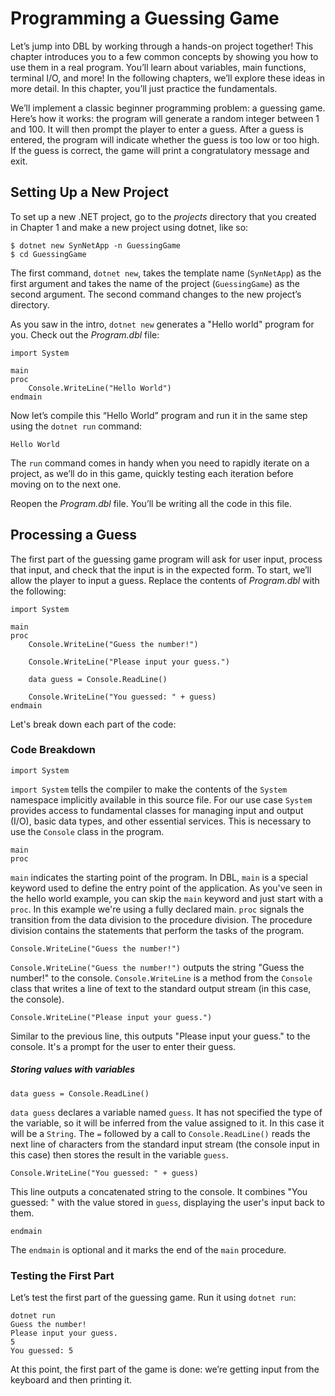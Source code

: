# Programming a Guessing Game

Let’s jump into DBL by working through a hands-on project together! This
chapter introduces you to a few common concepts by showing you how to use
them in a real program. You’ll learn about variables, main functions, terminal I/O, and more! In the following chapters, we’ll explore
these ideas in more detail. In this chapter, you’ll just practice the
fundamentals.

We’ll implement a classic beginner programming problem: a guessing game. Here’s
how it works: the program will generate a random integer between 1 and 100. It
will then prompt the player to enter a guess. After a guess is entered, the
program will indicate whether the guess is too low or too high. If the guess is
correct, the game will print a congratulatory message and exit.

## Setting Up a New Project

To set up a new .NET project, go to the *projects* directory that you created in
Chapter 1 and make a new project using dotnet, like so:

```console
$ dotnet new SynNetApp -n GuessingGame
$ cd GuessingGame
```

The first command, `dotnet new`, takes the template name (`SynNetApp`) as the first argument and takes the name of the project (`GuessingGame`) as the second argument. The second command changes to the new project’s directory.

As you saw in the intro, `dotnet new` generates a "Hello world" program for
you. Check out the *Program.dbl* file:

```dbl
import System

main
proc
    Console.WriteLine("Hello World")
endmain
```

Now let’s compile this “Hello World” program and run it in the same step
using the `dotnet run` command:

```console
Hello World
```

The `run` command comes in handy when you need to rapidly iterate on a project,
as we’ll do in this game, quickly testing each iteration before moving on to
the next one.

Reopen the *Program.dbl* file. You’ll be writing all the code in this file.

## Processing a Guess

The first part of the guessing game program will ask for user input, process
that input, and check that the input is in the expected form. To start, we’ll
allow the player to input a guess. Replace the contents of *Program.dbl* with the following:
    
```dbl
import System

main
proc
    Console.WriteLine("Guess the number!")

    Console.WriteLine("Please input your guess.")

    data guess = Console.ReadLine()

    Console.WriteLine("You guessed: " + guess)
endmain
```
Let's break down each part of the code:

### Code Breakdown

```dbl
import System
```

`import System` tells the compiler to make the contents of the `System` namespace implicitly available in this source file. For our use case `System` provides access to fundamental classes for managing input and output (I/O), basic data types, and other essential services. This is necessary to use the `Console` class in the program.

```dbl
main
proc
```

`main` indicates the starting point of the program. In DBL, `main` is a special keyword used to define the entry point of the application. As you've seen in the hello world example, you can skip the `main` keyword and just start with a `proc`. In this example we're using a fully declared main. `proc` signals the transition from the data division to the procedure division. The procedure division contains the statements that perform the tasks of the program.


```dbl
Console.WriteLine("Guess the number!")
```

`Console.WriteLine("Guess the number!")` outputs the string "Guess the number!" to the console. `Console.WriteLine` is a method from the `Console` class that writes a line of text to the standard output stream (in this case, the console).

```dbl
Console.WriteLine("Please input your guess.")
```

Similar to the previous line, this outputs "Please input your guess." to the console. It's a prompt for the user to enter their guess.

##### Storing values with variables

```dbl
data guess = Console.ReadLine()
```

`data guess` declares a variable named `guess`. It has not specified the type of the variable, so it will be inferred from the value assigned to it. In this case it will be a `String`. The `=` followed by a call to `Console.ReadLine()` reads the next line of characters from the standard input stream (the console input in this case) then stores the result in the variable `guess`.

```dbl
Console.WriteLine("You guessed: " + guess)
```

This line outputs a concatenated string to the console. It combines "You guessed: " with the value stored in `guess`, displaying the user's input back to them.

```dbl
endmain
```

The `endmain` is optional and it marks the end of the `main` procedure.

### Testing the First Part

Let’s test the first part of the guessing game. Run it using `dotnet run`:

```console
dotnet run
Guess the number!
Please input your guess.
5
You guessed: 5
```

At this point, the first part of the game is done: we’re getting input from the keyboard and then printing it.